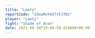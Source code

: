 ```yaml
---
title: "Laety"
reportCode: "2dxwMnYH37rFJfN1"
player: "Laety"
fight: "Shade of Aran"
date: 2021-06-30T19:09:58.934000+00:00
---
```

